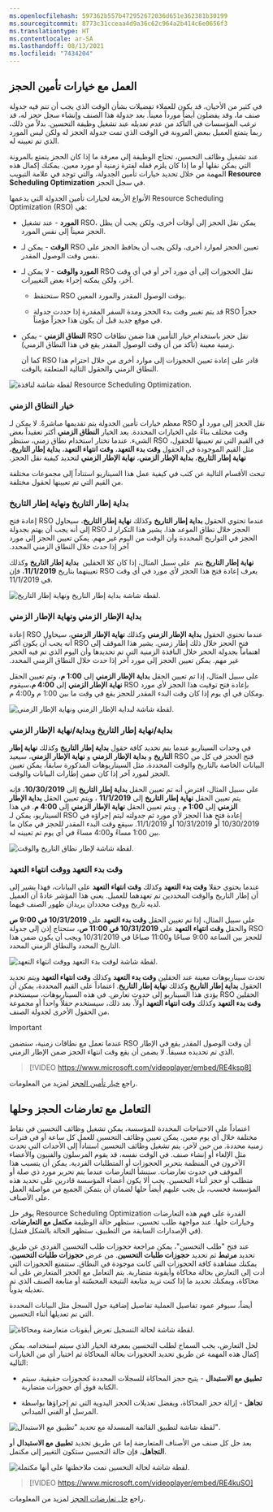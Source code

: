 ```yaml
---
ms.openlocfilehash: 597362b557b472952672036d651e362381b30199
ms.sourcegitcommit: 8773c31cceaa4d9a36c62c964a2b414c6e0656f3
ms.translationtype: HT
ms.contentlocale: ar-SA
ms.lasthandoff: 08/13/2021
ms.locfileid: "7434204"
---
```

## <a name="work-with-booking-lock-options"></a>العمل مع خيارات تأمين الحجز

في كثير من الأحيان، قد يكون للعملاء تفضيلات بشأن الوقت الذي يجب أن تتم فيه جدولة صنف ما، وقد يفضلون أيضاً مورداً معيناً. بعد جدولة هذا الصنف وإنشاء سجل حجز له، قد ترغب المؤسسات في التأكد من عدم تعديله عند تشغيل وظيفة التحسين. بدلاً من ذلك، ربما يتمتع العميل ببعض المرونة في الوقت الذي تمت جدولة الحجز له ولكن ليس المورد الذي تم تعيينه له.

عند تشغيل وظائف التحسين، تحتاج الوظيفة إلى معرفة ما إذا كان الحجز يتمتع بالمرونة التي يمكن نقلها أو ما إذا كان يلزم قفله لفترة زمنية أو مورد معين. يمكنك إكمال هذه المهمة من خلال تحديد خيارات تأمين الجدولة، والتي توجد في علامة التبويب **Resource Scheduling Optimization** في سجل الحجز.

الأنواع الأربعة لخيارات تأمين الجدولة التي يدعمها Resource Scheduling Optimization (RSO) هي:

-   **المورد** - عند تشغيل RSO، يمكن نقل الحجز إلى أوقات أخرى، ولكن يجب أن يظل الحجز معيناً إلى نفس المورد.

-   **الوقت** - يمكن لـ RSO تعيين الحجز لموارد أخرى، ولكن يجب أن يحافظ الحجز على نفس وقت الوصول المقدر.

-   **المورد والوقت** - لا يمكن لـ RSO نقل الحجوزات إلى أي مورد آخر أو في أي وقت آخر، ولكن يمكنه إجراء بعض التغييرات.

    -   ستحتفظ RSO بوقت الوصول المقدر والمورد المعين.

    -   قد يتم تغيير وقت بدء الحجز ومدة السفر المقدرة إذا حددت جدولة RSO حجزاً في موقع جديد قبل أن يكون هذا حجزاً مؤمناً.

-   **النطاق الزمني** - يمكن RSO نقل حجز باستخدام خيار التأمين هذا ضمن نطاقات زمنية معينة (تأكد من أن وقت الوصول المقدر يقع في هذا النطاق الزمني).

    كما أن RSO قادر على إعادة تعيين الحجوزات إلى موارد أخرى من خلال احترام هذا النطاق الزمني والحقول التالية المتعلقة بالوقت.

![لقطة شاشة لنافذة Resource Scheduling Optimization.](../media/time-range-option.png)

### <a name="time-range-option"></a>خيار النطاق الزمني

معظم خيارات تأمين الجدولة يتم تقديمها مباشرةً. لا يمكن لـ RSO نقل الحجز إلى مورد أو وقت مختلف بناءً على الخيارات المحددة. يعد الخيار **النطاق الزمني** أكثر تعقيداً بعض الشيء.
عندما تختار استخدام نطاق زمني، ستنظر RSO في القيم التي تم تعيينها للحقول، مثل القيم الموجودة في الحقول **وقت بدء التعهد**، **وقت انتهاء التعهد**، **بداية إطار التاريخ**، **نهاية إطار التاريخ**، **‏‫بداية الإطار الزمني**، **‫نهاية الإطار الزمني** لتحديد كيفية نقل الحجز.

تبحث الأقسام التالية عن كثب في كيفية عمل هذا السيناريو استناداً إلى مجموعات مختلفة من القيم التي تم تعيينها لحقول مختلفة.

### <a name="date-window-start-and-date-window-end"></a>بداية إطار التاريخ و‏‫نهاية إطار التاريخ

عندما تحتوي الحقول **‏‫بداية إطار التاريخ** وكذلك **‏‫نهاية إطار التاريخ**، سيحاول RSO إعادة فتح الحجز خلال نطاق الموعد هذا. يشير هذا التكرار لـ RSO إلى أنه يجب أن يهتم بجدولة الحجز في التواريخ المحددة وأن الوقت من اليوم غير مهم. يمكن تعيين الحجز إلى مورد آخر إذا حدث خلال النطاق الزمني المحدد.

على سبيل المثال، إذا كان كلا الحقلين  **‏‫بداية إطار التاريخ‬** وكذلك  **‎‏نهاية إطار التاريخ** يتم تعيينهما بتاريخ **11/1/2019**، فإن RSO يعرف إعادة فتح هذا الحجز لأي مورد في أي وقت في 11/1/2019.

![لقطة شاشة بداية إطار التاريخ ونهاية إطار التاريخ.](../media/date-window.png)

### <a name="time-window-start-and-time-window-end"></a>‫بداية الإطار الزمني‬ و‏‫نهاية الإطار الزمني‬

عندما تحتوي الحقول **‏‫بداية الإطار الزمني** وكذلك **‏‫نهاية الإطار الزمني**، سيحاول RSO إعادة فتح الحجز خلال ذلك إطار زمني. يشير هذا الموقف إلى RSO أنه يجب أن يكون أكثر اهتماماً بجدولة الحجز خلال النافذة الزمنية التي تم تحديدها وأن اليوم الذي تم فيه الحجز غير مهم. يمكن تعيين الحجز إلى مورد آخر إذا حدث خلال النطاق الزمني المحدد.

على سبيل المثال، إذا تم تعيين الحقل **‏‫بداية الإطار الزمني‬** إلى **1:00 م**، وتم تعيين الحقل **نهاية الإطار الزمني** إلى **4:00 م**،سيقوم RSO بإعادة فتح توقيت هذا الحجز لأي مورد ومكان في أي يوم إذا كان وقت البدء المقدر للحجز يقع في وقت ما بين 1:00 م و4:00 م.

![لقطة شاشة لبداية الإطار الزمني ونهاية الإطار الزمني.](../media/reoptimize.png)

### <a name="date-window-startend-and-time-window-startend"></a>بداية/نهاية إطار التاريخ وبداية/نهاية الإطار الزمني

في وحدات السيناريو عندما يتم تحديد كافة حقول **بداية إطار التاريخ** وكذلك **نهاية إطار التاريخ** و **بداية الإطار الزمني** و **نهاية الإطار الزمني**، سيعيد RSO فتح الحجز في كل من البيانات الخاصة بالتاريخ والوقت المحددة. مثل السيناريوهات المذكورة سابقاً، يمكن تعيين الحجز لمورد آخر إذا كان ضمن إطارات البيانات والوقت.

على سبيل المثال، افترض أنه تم تعيين الحقل **‏‫بداية إطار التاريخ‬** إلى **10/30/2019**، فإنه يتم تعيين الحقل **نهاية إطار التاريخ** إلى **11/1/2019** ، ويتم تعيين الحقل **بداية الإطار الزمني** إلى **1:00 م** ، ويتم تعيين الحقل **نهاية الإطار الزمني** إلى **4:00 م**. في هذا السيناريو، يمكن لـ RSO إعادة فتح هذا الحجز لأي مورد ثم جدولته ليتم إجراؤه في 10/30/2019 أو 10/31/2019 أو 11/1/2019. سيقع وقت البدء المقدر للحجز في مكان ما بين 1:00 مساءً و4:00 مساءً في أي يوم تم تعيينه له.

![لقطة شاشة لإطار نطاق التاريخ والوقت.](../media/date-time-window.png)

### <a name="time-from-promised-and-time-to-promised"></a>وقت بدء التعهد‬ ووقت انتهاء التعهد‬

عندما يحتوي حقلا **وقت بدء التعهد** وكذلك **وقت انتهاء التعهد** على البيانات، فهذا يشير إلى أن إطار التاريخ والوقت المحددين تم تعهدهما للعميل. يعني هذا المؤشر عادةً أن العميل لديه تاريخ ووقت محددان يريدان ظهور الصنف فيهما.

على سبيل المثال، إذا تم تعيين الحقل **وقت بدء التعهد** على **10/31/2019 في 9:00 ص** والحقل **وقت انتهاء التعهد** على **10/31/2019 في 11:00 ص**، ستحتاج إذن إلى جدولة RSO للحجز بين الساعة 9:00 صباحًا و11:00 صباحًا في 10/31/2019 ويجب أن يكون ضمن هذا التاريخ المحدد والنطاق الزمني المحدد.

![لقطة شاشة لوقت بدء التعهد ووقت انتهاء التعهد.](../media/time-promised.png)

تحدث سيناريوهات معينة عند الحقلين **وقت بدء التعهد** وكذلك **وقت انتهاء التعهد** ويتم تحديد الحقول **بداية إطار التاريخ** وكذلك **نهاية إطار التاريخ**.
اعتماداً على القيم المحددة، يمكن أن يؤدي هذا السيناريو إلى حدوث تعارض. في هذه السيناريوهات، سيستخدم RSO الحقلين **‏‫وقت بدء التعهد‬** وكذلك **وقت انتهاء التعهد** أولاً. بعد ذلك، سيستخدم حقلاً واحداً أو مجموعة من الحقول الأخرى لجدولة الصنف.

> [!IMPORTANT]
> عندما تعمل مع نطاقات زمنية، ستضمن RSO أن وقت الوصول المقدر يقع في الإطار الذي تم تحديده مسبقاً. لا يضمن أن يقع وقت انتهاء الحجز ضمن الإطار الزمني. 

> [!VIDEO https://www.microsoft.com/videoplayer/embed/RE4ksp8]

راجع [خيار تأمين الحجز](/dynamics365/customer-engagement/field-service/rso-schedule-optimization#understanding-the-booking-lock-option/?azure-portal=true) لمزيد من المعلومات. 

## <a name="deal-with-and-resolve-booking-conflicts"></a>التعامل مع تعارضات الحجز وحلها

اعتماداً على الاحتياجات المحددة للمؤسسة، يمكن تشغيل وظائف التحسين في نقاط مختلفة خلال أي يوم معين. يمكن تعيين وظائف التحسين للعمل كل ساعة أو في فترات زمنية محددة. من حين لآخر، يتم تشغيل وظائف التحسين استناداً إلى الأحداث التي تحدث مثل الإلغاء أو إنشاء صنف. في الوقت نفسه، قد يقوم المرسلون والفنيون والأعضاء الآخرون في المنظمة بتحرير الحجوزات أو المتطلبات الفردية. يمكن أن يتسبب هذا الموقف في حدوث تعارضات.
ستنشأ التعارضات عندما يتم تحرير مورد ذي صلة أو متطلب أو حجز أثناء التحسين. يجب ألا يكون أعضاء المؤسسة قادرين على تحديد هذه المؤسسة فحسب، بل يجب عليهم أيضاً حلها لضمان أن يتمكن الجميع من مواصلة العمل على الأصناف.

يوفر حل Resource Scheduling Optimization القدرة على فهم هذه التعارضات وخيارات حلها. عند مواجهة طلب تحسين، ستظهر حالة الوظيفة **مكتمل مع التعارضات**. (في الإصدارات السابقة من التطبيق، ستظهر الحالة بالشكل فشل).

عند فتح "طلب التحسين"، يمكن مراجعة حجوزات طلب التحسين الفردي عن طريق تحديد **مرتبط** ثم تحديد **حجوزات طلبات التحسين**. من عرض **حجوزات طلبات التحسين**، يمكنك مشاهدة كافة الحجوزات التي كانت موجودة في النطاق. ستتمتع الحجوزات التي أدت إلى التعارض بحالة محاكاة وأيقونة متضاربة. يتم التعامل مع الحجز المتعارض على أنه محاكاة، ويمكنك تحديد ما إذا كنت تريد متابعة النتيجة المحسّنة أو متابعة الصنف الذي تم تعديله يدوياً.

أيضاً، سيوفر عمود تفاصيل العملية تفاصيل إضافية حول السجل مثل البيانات المحددة التي تم تعديلها أثناء التحسين.

![لقطة شاشة لحالة التسجيل تعرض أيقونات متعارضة ومحاكاة.](../media/operation-details-column.png)

لحل التعارض، يجب السماح لطلب التحسين بمعرفة الخيار الذي سيتم استخدامه. يمكن إكمال هذه المهمة عن طريق تحديد الحجوزات بحالة المحاكاة ثم اختيار أي من الخيارات التالية:

-   **تطبيق مع الاستبدال** - يتيح حجز المحاكاة للسجلات المحددة كحجوزات حقيقية. سيتم الكتابة فوق أي حجوزات متضاربة.

-   **تجاهل** - إزالة حجز المحاكاة، ويفضل تعديلات الحجز اليدوية التي تم إجراؤها بواسطة المرسل أو الفني الميداني.

![لقطة شاشة لتطبيق القائمة المنسدلة مع تحديد "تطبيق مع الاستبدال".](../media/apply-with-overwrite.png)

بعد حل كل صنف من الأصناف المتعارضة إما عن طريق تحديد **تطبيق مع الاستبدال** أو **التجاهل**، فإن حالة التحسين ستكون التغيير إلى مكتمل.

![لقطة شاشة لحالة التحسين تمت ملاحظتها على أنها مكتملة.](../media/completed-optimization-status.png)

> [!VIDEO https://www.microsoft.com/videoplayer/embed/RE4kuSO]

راجع [حل تعارضات الحجز](/dynamics365/customer-engagement/field-service/rso-handling-resolving-booking-conflicts) لمزيد من المعلومات.
